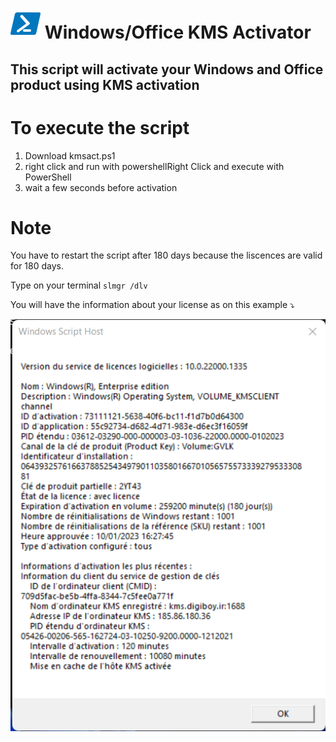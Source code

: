 # ![pwsh](/icon/powershell.png) Windows/Office KMS Activator
## This script will activate your Windows and Office product using KMS activation

# To execute the script
1. Download kmsact.ps1
2. right click and run with powershellRight Click and execute with PowerShell
3. wait a few seconds before activation

# Note
You have to restart the script after 180 days because the liscences are valid for 180 days.

Type on your terminal `slmgr /dlv` 

You will have the information about your license as on this example :arrow_heading_down:

[![slmgrdlv](/icon/slmgrdlv.png)](https://learn.microsoft.com/en-us/windows-server/get-started/kms-client-activation-keys)
   

